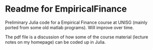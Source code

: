 Readme for EmpiricalFinance
===========================

Preliminary Julia code for a Empirical Finance course at UNISG (mainly ported from some old matlab programs). Will improve over time.

The pdf file is a discussion of how some of the course material (lecture notes on my homepage) can be coded up in Julia.